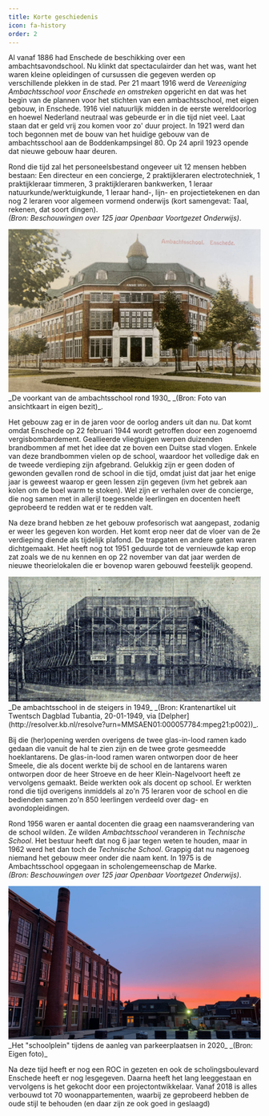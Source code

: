 ```yaml
---
title: Korte geschiedenis
icon: fa-history
order: 2
---
```

Al vanaf 1886 had Enschede de beschikking over een ambachtsavondschool. Nu klinkt dat spectaculairder dan het was, want het waren kleine opleidingen of cursussen die gegeven werden op verschillende plekken in de stad. Per 21 maart 1916 werd de _Vereeniging Ambachtsschool voor Enschede en omstreken_ opgericht en dat was het begin van de plannen voor het stichten van een ambachtsschool, met eigen gebouw, in Enschede. 1916 viel natuurlijk midden in de eerste wereldoorlog en hoewel Nederland neutraal was gebeurde er in die tijd niet veel. Laat staan dat er geld vrij zou komen voor zo' duur project. In 1921 werd dan toch begonnen met de bouw van het huidige gebouw van de ambachtsschool aan de Boddenkampsingel 80. Op 24 april 1923 opende dat nieuwe gebouw haar deuren.

Rond die tijd zal het personeelsbestand ongeveer uit 12 mensen hebben bestaan: Een directeur en een concierge, 2 praktijkleraren electrotechniek, 1 praktijkleraar timmeren, 3 praktijkleraren bankwerken, 1 leraar natuurkunde/werktuigkunde, 1 leraar hand-, lijn- en projectietekenen en dan nog 2 leraren voor algemeen vormend onderwijs (kort samengevat: Taal, rekenen, dat soort dingen).  
_(Bron: Beschouwingen over 125 jaar Openbaar Voortgezet Onderwijs)_.

<img class="image featured" src="images/buitenkant/voorkant_1926.jpg" alt="" />
_De voorkant van de ambachtsschool rond 1930_  
_(Bron: Foto van ansichtkaart in eigen bezit)_.

Het gebouw zag er in de jaren voor de oorlog anders uit dan nu. Dat komt omdat Enschede op 22 februari 1944 wordt getroffen door een zogenoemd vergisbombardement. Geallieerde vliegtuigen werpen duizenden brandbommen af met het idee dat ze boven een Duitse stad vlogen. Enkele van deze brandbommen vielen op de school, waardoor het volledige dak en de tweede verdieping zijn afgebrand. Gelukkig zijn er geen doden of gewonden gevallen rond de school in die tijd, omdat juist dat jaar het enige jaar is geweest waarop er geen lessen zijn gegeven (ivm het gebrek aan kolen om de boel warm te stoken). Wel zijn er verhalen over de concierge, die nog samen met in allerijl toegesnelde leerlingen en docenten heeft geprobeerd te redden wat er te redden valt.

Na deze brand hebben ze het gebouw profesorisch wat aangepast, zodanig er weer les gegeven kon worden. Het komt erop neer dat de vloer van de 2e verdieping diende als tijdelijk plafond. De trapgaten en andere gaten waren dichtgemaakt. Het heeft nog tot 1951 geduurde tot de vernieuwde kap erop zat zoals we de nu kennen en op 22 november van dat jaar werden de nieuwe theorielokalen die er bovenop waren gebouwd feestelijk geopend.

<img class="image featured" src="images/buitenkant/voorkant_1949_stijgers.jpg" alt="" />
_De ambachtsschool in de steigers in 1949_  
_(Bron: Krantenartikel uit Twentsch Dagblad Tubantia, 20-01-1949, via [Delpher](http://resolver.kb.nl/resolve?urn=MMSAEN01:000057784:mpeg21:p002))_.

Bij die (her)opening werden overigens de twee glas-in-lood ramen kado gedaan die vanuit de hal te zien zijn en de twee grote gesmeedde hoeklantarens. De glas-in-lood ramen waren ontworpen door de heer Smeele, die als docent werkte bij de school en de lantarens waren ontworpen door de heer Stroeve en de heer Klein-Nagelvoort heeft ze vervolgens gemaakt. Beide werkten ook als docent op school. Er werkten rond die tijd overigens inmiddels al zo'n 75 leraren voor de school en die bedienden samen zo'n 850 leerlingen verdeeld over dag- en avondopleidingen.

Rond 1956 waren er aantal docenten die graag een naamsverandering van de school wilden. Ze wilden _Ambachtsschool_ veranderen in _Technische School_. Het bestuur heeft dat nog 6 jaar tegen weten te houden, maar in 1962 werd het dan toch de _Technische School_. Grappig dat nu nagenoeg niemand het gebouw meer onder die naam kent. In 1975 is de Ambachtsschool opgegaan in scholengemeenschap de Marke.  
_(Bron: Beschouwingen over 125 jaar Openbaar Voortgezet Onderwijs)_.

<img class="image featured" src="images/buitenkant/schoolplein_2020.jpg" alt="" />
_Het "schoolplein" tijdens de aanleg van parkeerplaatsen in 2020_  
_(Bron: Eigen foto)_

Na deze tijd heeft er nog een ROC in gezeten en ook de scholingsboulevard Enschede heeft er nog lesgegeven. Daarna heeft het lang leeggestaan en vervolgens is het gekocht door een projectontwikkelaar. Vanaf 2018 is alles verbouwd tot 70 woonappartementen, waarbij ze geprobeerd hebben de oude stijl te behouden (en daar zijn ze ook goed in geslaagd)